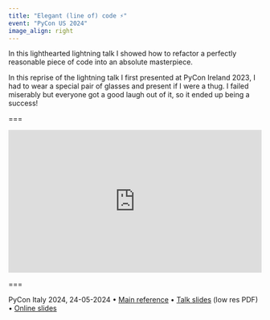 ```yaml
---
title: "Elegant (line of) code ⚡️"
event: "PyCon US 2024"
image_align: right
---
```


In this lighthearted lightning talk I showed how to refactor a perfectly reasonable piece of code into an absolute masterpiece.

In this reprise of the lightning talk I first presented at PyCon Ireland 2023, I had to wear a special pair of glasses and present if I were a thug.
I failed miserably but everyone got a good laugh out of it, so it ended up being a success!

===

<iframe width="100%" style="aspect-ratio: 560/315" src="https://www.youtube.com/embed/nI8I4NiXyaQ" title="Elegant (line of) code ⚡️ – lightning talk by Rodrigo Girão Serrão at PyCon Italy 2024S" frameborder="0" allow="accelerometer; autoplay; clipboard-write; encrypted-media; gyroscope; picture-in-picture; web-share" allowfullscreen></iframe>

===

PyCon Italy 2024, 24-05-2024 • [Main reference](https://mathspp.com/blog/single-line-calculator) • [Talk slides][pdf-slides] (low res PDF) • [Online slides][snappify-slides]


[pdf-slides]: https://github.com/mathspp/talks/blob/main/20240524_pycon-italy-elegant-line-of-code/slides.pdf
[snappify-slides]: https://snappify.com/view/1ac1517f-fe09-43c7-afc8-cd4153fbca74
